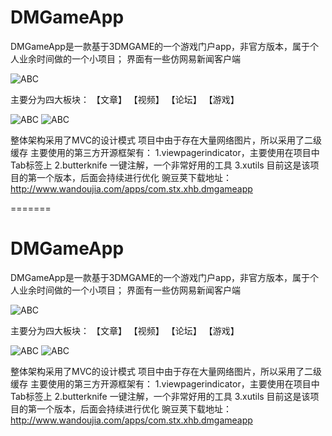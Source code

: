 # DMGameApp
  DMGameApp是一款基于3DMGAME的一个游戏门户app，非官方版本，属于个人业余时间做的一个小项目；
  界面有一些仿网易新闻客户端
  
   ![ABC](http://img.wdjimg.com/mms/screenshot/3/b8/9a6bf543c7342392d8ecf694d09f2b83_320_570.jpeg) 
  
  主要分为四大板块：
  【文章】
  【视频】
  【论坛】
  【游戏】
  
   ![ABC](http://img.wdjimg.com/mms/screenshot/c/bd/038b4ae3b510dfe7d7baecd25ad3abdc_320_570.jpeg) 
   ![ABC](http://img.wdjimg.com/mms/screenshot/4/ee/6498212c14e9a04d36f852ab2380bee4_320_570.jpeg) 
   
   
  整体架构采用了MVC的设计模式
  项目中由于存在大量网络图片，所以采用了二级缓存
  主要使用的第三方开源框架有：
  1.viewpagerindicator，主要使用在项目中Tab标签上
  2.butterknife 一键注解，一个非常好用的工具
  3.xutils
  目前这是该项目的第一个版本，后面会持续进行优化
  豌豆荚下载地址：http://www.wandoujia.com/apps/com.stx.xhb.dmgameapp
  
  
=======
# DMGameApp
  DMGameApp是一款基于3DMGAME的一个游戏门户app，非官方版本，属于个人业余时间做的一个小项目；
  界面有一些仿网易新闻客户端
  
   ![ABC](http://img.wdjimg.com/mms/screenshot/3/b8/9a6bf543c7342392d8ecf694d09f2b83_320_570.jpeg) 
  
  主要分为四大板块：
  【文章】
  【视频】
  【论坛】
  【游戏】
  
   ![ABC](http://img.wdjimg.com/mms/screenshot/c/bd/038b4ae3b510dfe7d7baecd25ad3abdc_320_570.jpeg) 
   ![ABC](http://img.wdjimg.com/mms/screenshot/4/ee/6498212c14e9a04d36f852ab2380bee4_320_570.jpeg) 
   
   
  整体架构采用了MVC的设计模式
  项目中由于存在大量网络图片，所以采用了二级缓存
  主要使用的第三方开源框架有：
  1.viewpagerindicator，主要使用在项目中Tab标签上
  2.butterknife 一键注解，一个非常好用的工具
  3.xutils
  目前这是该项目的第一个版本，后面会持续进行优化
  豌豆荚下载地址：http://www.wandoujia.com/apps/com.stx.xhb.dmgameapp
  
  
